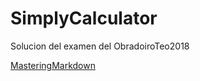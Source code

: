 # SimplyCalculator

Solucion del examen del ObradoiroTeo2018

[MasteringMarkdown](https://guides.github.com/features/mastering-markdown/)
